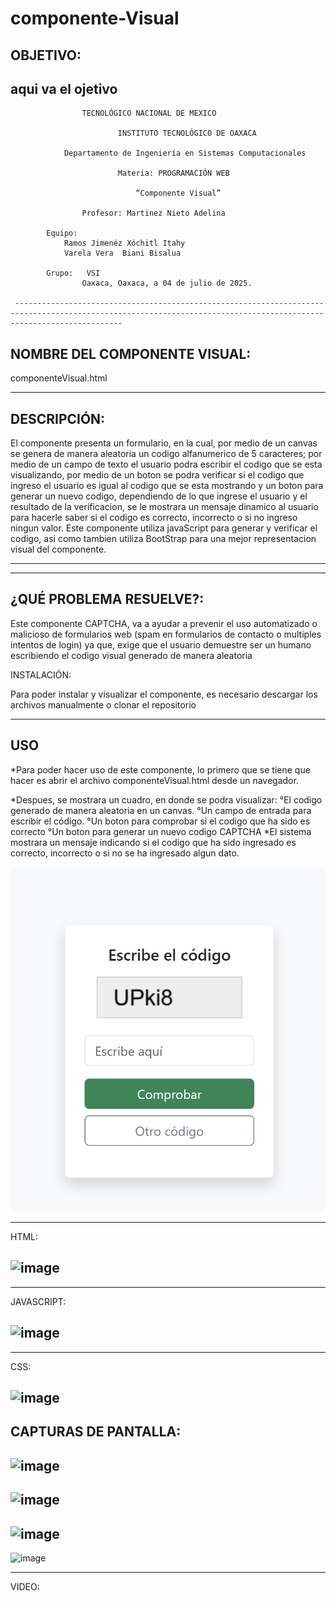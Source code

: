 # componente-Visual
OBJETIVO:
--------------------------------------------------------------------------------------------------------------------------------------------------------------------

aqui va el ojetivo
--------------------------------------------------------------------------------------------------------------------------------------------------------------------
								
					TECNOLÓGICO NACIONAL DE MEXICO
	
                 			INSTITUTO TECNOLÓGICO DE OAXACA			

				Departamento de Ingeniería en Sistemas Computacionales

	                        Materia: PROGRAMACIÓN WEB
       
				                “Componente Visual”

					Profesor: Martinez Nieto Adelina
		
			Equipo: 
				Ramos Jimenéz Xóchitl Itahy
				Varela Vera  Biani Bisalua

			Grupo:   VSI
					Oaxaca, Oaxaca, a 04 de julio de 2025.

     --------------------------------------------------------------------------------------------------------------------------------------------------------------------
NOMBRE DEL COMPONENTE VISUAL:
--------------------------------------------------------------------------------------------------------------------------------------------------------------------
componenteVisual.html

--------------------------------------------------------------------------------------------------------------------------------------------------------------------
DESCRIPCIÓN:
--------------------------------------------------------------------------------------------------------------------------------------------------------------------
El componente presenta un formulario, en la cual, por medio de un canvas se genera de manera aleatoria un codigo alfanumerico de 5 caracteres; por medio de un campo de texto el usuario podra escribir el codigo que se esta visualizando, por medio de un boton se podra verificar si el codigo que ingreso el usuario es igual al codigo que se esta mostrando y un boton para generar un nuevo codigo, dependiendo de lo que ingrese el usuario y el resultado de la verificacion, se le mostrara un mensaje dinamico al usuario para hacerle saber si el codigo es correcto, incorrecto o si no ingreso ningun valor. 
Este componente utiliza javaScript para generar y verificar el codigo, asi como tambien utiliza BootStrap para una mejor representacion visual del componente. 

-----------------------------------------------------------------------------------------------------------------
--------------------------------------------------------------------------------------------------------------------------------------------------------------------

¿QUÉ PROBLEMA RESUELVE?:
--------------------------------------------------------------------------------------------------------------------------------------------------------------------
Este componente CAPTCHA, va a ayudar a prevenir el uso automatizado o malicioso de formularios web (spam en formularios de contacto o multiples intentos de login) ya que, exige que el usuario demuestre ser un humano escribiendo el codigo visual generado de manera aleatoria

INSTALACIÓN: 

Para poder instalar y visualizar el componente, es necesario descargar los archivos manualmente o clonar el repositorio

--------------------------------------------------------------------------------------------------------------------------------------------------------------------
USO 
--------------------------------------------------------------------------------------------------------------------------------------------------------------------

*Para poder hacer uso de este componente, lo primero que se tiene que hacer es abrir el archivo componenteVisual.html desde un navegador.

*Despues, se mostrara un cuadro, en donde se podra visualizar:
	°El codigo generado de manera aleatoria en un canvas.
 	°Un campo de entrada para escribir el código.
	°Un boton para comprobar si el codigo que ha sido es correcto
  	°Un boton para generar un nuevo codigo CAPTCHA
*El sistema mostrara un mensaje indicando si el codigo que ha sido ingresado es correcto, incorrecto o si no se ha ingresado algun dato.

![image](https://github.com/Biani02/componente-Visual/blob/8600dd1ff1b2419eb7ccd2792f5ddc7644c8cbbc/Captura%20de%20pantalla%202025-07-04%20173021.png)

-------------------------------------------------------------------------------------------------------------------------------------------------------------------
HTML:   

![image]()
-------------------------------------------------------------------------------------------------------------------------------------------------------------------

-------------------------------------------------------------------------------------------------------------------------------------------------------------------
JAVASCRIPT:   

![image]()
-------------------------------------------------------------------------------------------------------------------------------------------------------------------

-------------------------------------------------------------------------------------------------------------------------------------------------------------------
CSS:   

![image]()
-------------------------------------------------------------------------------------------------------------------------------------------------------------------

CAPTURAS DE PANTALLA:
-------------------------------------------------------------------------------------------------------------------------------------------------------------------

![image]()
-------------------------------------------------------------------------------------------------------------------------------------------------------------------
![image]()
-------------------------------------------------------------------------------------------------------------------------------------------------------------------
![image]()
-------------------------------------------------------------------------------------------------------------------------------------------------------------------
![image]()

--------------------------------------------------------------------------------------------------------------------------------------------------------------------------------------------------------------------------------------------------------------------------------------------------------------------------------------

VIDEO:
